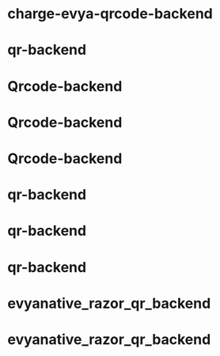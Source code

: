 # charge-evya-qrcode-backend
# qr-backend
# Qrcode-backend
# Qrcode-backend
# Qrcode-backend
# qr-backend
# qr-backend
# qr-backend
# evyanative_razor_qr_backend
# evyanative_razor_qr_backend
